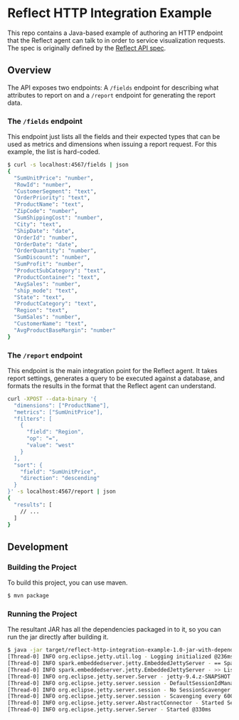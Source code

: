 # Reflect HTTP Integration Example

This repo contains a Java-based example of authoring an HTTP endpoint that the
Reflect agent can talk to in order to service visualization requests. The spec
is originally defined by the [Reflect API
spec](https://gist.github.com/bradhe/cf17f6cea84e36feaa2a94d1e55dfac0).

## Overview

The API exposes two endpoints: A `/fields` endpoint for describing what
attributes to report on and a `/report` endpoint for generating the report
data.

### The `/fields` endpoint

This endpoint just lists all the fields and their expected types that can be
used as metrics and dimensions when issuing a report request. For this example,
the list is hard-coded.

```bash
$ curl -s localhost:4567/fields | json
{
  "SumUnitPrice": "number",
  "RowId": "number",
  "CustomerSegment": "text",
  "OrderPriority": "text",
  "ProductName": "text",
  "ZipCode": "number",
  "SumShippingCost": "number",
  "City": "text",
  "ShipDate": "date",
  "OrderId": "number",
  "OrderDate": "date",
  "OrderQuantity": "number",
  "SumDiscount": "number",
  "SumProfit": "number",
  "ProductSubCategory": "text",
  "ProductContainer": "text",
  "AvgSales": "number",
  "ship_mode": "text",
  "State": "text",
  "ProductCategory": "text",
  "Region": "text",
  "SumSales": "number",
  "CustomerName": "text",
  "AvgProductBaseMargin": "number"
}
```

### The `/report` endpoint

This endpoint is the main integration point for the Reflect agent. It takes
report settings, generates a query to be executed against a database, and
formats the results in the format that the Reflect agent can understand.

```bash
curl -XPOST --data-binary '{
  "dimensions": ["ProductName"],
  "metrics": ["SumUnitPrice"],
  "filters": [
    {
      "field": "Region",
      "op": "=",
      "value": "west"
    }
  ],
  "sort": {
    "field": "SumUnitPrice",
    "direction": "descending"
  }
}' -s localhost:4567/report | json
{
  "results": [
    // ...
  ]
}
```

## Development

### Building the Project

To build this project, you can use maven.

```bash
$ mvn package
```

### Running the Project

The resultant JAR has all the dependencies packaged in to it, so you can run
the jar directly after building it.

```bash
$ java -jar target/reflect-http-integration-example-1.0-jar-with-dependencies.jar
[Thread-0] INFO org.eclipse.jetty.util.log - Logging initialized @236ms to org.eclipse.jetty.util.log.Slf4jLog
[Thread-0] INFO spark.embeddedserver.jetty.EmbeddedJettyServer - == Spark has ignited ...
[Thread-0] INFO spark.embeddedserver.jetty.EmbeddedJettyServer - >> Listening on 0.0.0.0:4567
[Thread-0] INFO org.eclipse.jetty.server.Server - jetty-9.4.z-SNAPSHOT
[Thread-0] INFO org.eclipse.jetty.server.session - DefaultSessionIdManager workerName=node0
[Thread-0] INFO org.eclipse.jetty.server.session - No SessionScavenger set, using defaults
[Thread-0] INFO org.eclipse.jetty.server.session - Scavenging every 600000ms
[Thread-0] INFO org.eclipse.jetty.server.AbstractConnector - Started ServerConnector@4ccdcc4f{HTTP/1.1,[http/1.1]}{0.0.0.0:4567}
[Thread-0] INFO org.eclipse.jetty.server.Server - Started @330ms
```
